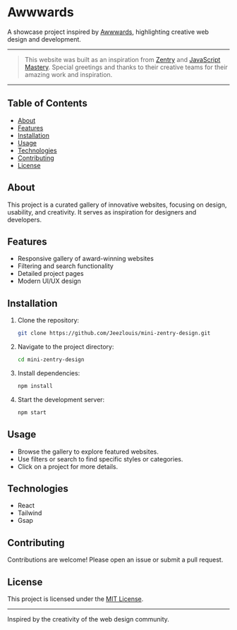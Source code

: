 # Awwwards

A showcase project inspired by [Awwwards](https://www.awwwards.com/), highlighting creative web design and development.

---

> This website was built as an inspiration from [Zentry](https://zentry.com) and [JavaScript Mastery](https://www.jsmastery.pro/). Special greetings and thanks to their creative teams for their amazing work and inspiration.

---

## Table of Contents

- [About](#about)
- [Features](#features)
- [Installation](#installation)
- [Usage](#usage)
- [Technologies](#technologies)
- [Contributing](#contributing)
- [License](#license)

## About

This project is a curated gallery of innovative websites, focusing on design, usability, and creativity. It serves as inspiration for designers and developers.

## Features

- Responsive gallery of award-winning websites
- Filtering and search functionality
- Detailed project pages
- Modern UI/UX design

## Installation

1. Clone the repository:
    ```bash
    git clone https://github.com/Jeezlouis/mini-zentry-design.git
    ```
2. Navigate to the project directory:
    ```bash
    cd mini-zentry-design
    ```
3. Install dependencies:
    ```bash
    npm install
    ```
4. Start the development server:
    ```bash
    npm start
    ```

## Usage

- Browse the gallery to explore featured websites.
- Use filters or search to find specific styles or categories.
- Click on a project for more details.

## Technologies

- React
- Tailwind
- Gsap

## Contributing

Contributions are welcome! Please open an issue or submit a pull request.

## License

This project is licensed under the [MIT License](LICENSE).

---

Inspired by the creativity of the web design community.